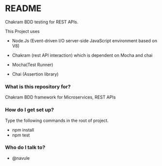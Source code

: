 # README #

Chakram BDD testing for REST APIs.

This Project uses

* Node.Js (Event-driven I/O server-side JavaScript environment based on V8)

* Chakram (rest API interaction) which is dependent on Mocha and chai

* Mocha(Test Runner)

* Chai (Assertion library)


### What is this repository for? ###

Chakram BDD framework for Microservices, REST APIs

### How do I get set up? ###
Type the following commands in the root of project.

* npm install
* npm test

### Who do I talk to? ###

* @navule
